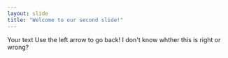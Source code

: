 ```yaml
--- 
layout: slide 
title: "Welcome to our second slide!" 
--- 
```

Your text Use the left arrow to go back!
I don't know whther this is right or wrong?
